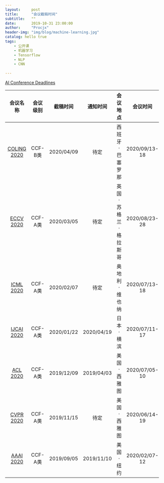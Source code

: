 ```yaml
---
layout:     post
title:      "会议截稿时间"
subtitle:   ""
date:       2019-10-31 23:00:00
author:     "Procjx"
header-img: "img/blog/machine-learning.jpg"
catalog: hello true
tags:
    - 公开课
    - 机器学习
    - Tensorflow
    - NLP
    - CNN  
    
---
```



[AI Conference Deadlines](https://aideadlin.es/?sub=ML,CV,NLP)


|会议名称|会议级别|截稿时间|通知时间|会议地点|会议时间|备注|
|:------:|:------:|:------:|:------:|:------:|:--------:|:--------:|
|[COLING 2020](https://coling2020.org/)|CCF-B类|2020/04/09|待定|西班牙·巴塞罗那|2020/09/13-18||
|[ECCV 2020](https://coling2020.org/)|CCF-A类|2020/03/05|待定|英国·苏格兰·格拉斯哥|2020/08/23-28||
|[ICML 2020](https://icml.cc/Conferences/2020)|CCF-A类|2020/02/07|待定|奥地利·维也纳|2020/07/13-18||
|[IJCAI 2020](https://ijcai20.org)|CCF-A类| 2020/01/22|2020/04/19|日本·横滨| 2020/07/11-17 ||
|[ACL 2020](https://acl2020.org)|CCF-A类|2019/12/09|2019/04/03|美国·西雅图|2020/07/05-10||
|[CVPR 2020](http://cvpr2020.thecvf.com) |CCF-A类|2019/11/15 |待定| 美国·西雅图 | 2020/06/14-19 | |
|[AAAI 2020](https://aaai.org/Conferences/AAAI-20) |CCF-A类|2019/09/05 |2019/11/10| 美国·纽约 |2020/02/07-12| |
